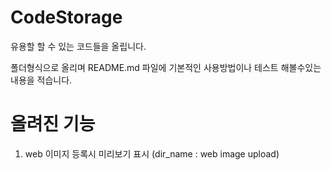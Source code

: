 # CodeStorage

유용할 할 수 있는 코드들을 올립니다.

폴더형식으로 올리며 README.md 파일에 기본적인 사용방법이나
테스트 해볼수있는 내용을 적습니다.

# 올려진 기능

1. web 이미지 등록시 미리보기 표시 (dir_name : web image upload)
